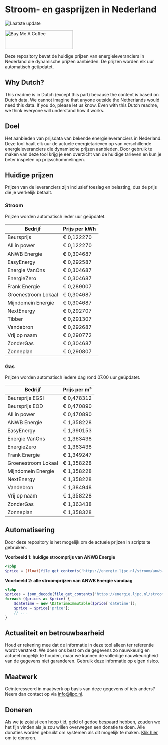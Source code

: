 # Stroom- en gasprijzen in Nederland

![Laatste update](https://img.shields.io/badge/laatste%20update-2025--01--20%2000%3A00%20CET-brightgreen)

<a href="https://www.buymeacoffee.com/Lars-" target="_blank"><img src="https://cdn.buymeacoffee.com/buttons/v2/default-orange.png" alt="Buy Me A Coffee" height="60" style="height: 60px !important;width: 217px !important;" ></a>

Deze repository bevat de huidige prijzen van energieleveranciers in Nederland die dynamische prijzen aanbieden. De prijzen worden elk uur automatisch geüpdatet.

## Why Dutch?

This readme is in Dutch (except this part) because the content is based on Dutch data. We cannot imagine that anyone outside the Netherlands would need this data. If you do, please let us know. Even with this Dutch readme, we think
everyone will understand how it works.

## Doel

Het aanbieden van prijsdata van bekende energieleveranciers in Nederland. Deze tool haalt elk uur de actuele energietarieven op van verschillende energieleveranciers die dynamische prijzen aanbieden. Door gebruik te maken van deze tool
krijg je een overzicht van de huidige tarieven en kun je beter inspelen op prijsschommelingen.

## Huidige prijzen

Prijzen van de leveranciers zijn inclusief toeslag en belasting, dus de prijs die je werkelijk betaalt.

### Stroom

Prijzen worden automatisch ieder uur geüpdatet.

 Bedrijf | Prijs per kWh 
---------|---------------
Beursprijs | € 0,122270
All in power | € 0,122270
ANWB Energie | € 0,304687
EasyEnergy | € 0,292587
Energie VanOns | € 0,304687
EnergieZero | € 0,304687
Frank Energie | € 0,289007
Groenestroom Lokaal | € 0,304687
Mijndomein Energie | € 0,304687
NextEnergy | € 0,292707
Tibber | € 0,291307
Vandebron | € 0,292687
Vrij op naam | € 0,290772
ZonderGas | € 0,304687
Zonneplan | € 0,290807


### Gas

Prijzen worden automatisch iedere dag rond 07.00 uur geüpdatet.

 Bedrijf | Prijs per m³ 
---------|--------------
Beursprijs EGSI | € 0,478312
Beursprijs EOD | € 0,470890
All in power | € 0,470890
ANWB Energie | € 1,358228
EasyEnergy | € 1,390153
Energie VanOns | € 1,363438
EnergieZero | € 1,363438
Frank Energie | € 1,349247
Groenestroom Lokaal | € 1,358228
Mijndomein Energie | € 1,358228
NextEnergy | € 1,358228
Vandebron | € 1,384948
Vrij op naam | € 1,358228
ZonderGas | € 1,363438
Zonneplan | € 1,358328


## Automatisering

Door deze repository is het mogelijk om de actuele prijzen in scripts te gebruiken.

**Voorbeeld 1: huidige stroomprijs van ANWB Energie**

```php
<?php
$price = (float)file_get_contents('https://energie.ljpc.nl/stroom/anwb-energie-nu.txt');

```

**Voorbeeld 2: alle stroomprijzen van ANWB Energie vandaag**

```php
<?php
$prices = json_decode(file_get_contents('https://energie.ljpc.nl/stroom/all-in-power-vandaag.json'),true);
foreach ($prices as $price) {
    $dateTime = new \DateTimeImmutable($price['datetime']);
    $price = $price['price'];
    // ...
}
```

## Actualiteit en betrouwbaarheid

Houd er rekening mee dat de informatie in deze tool alleen ter referentie wordt verstrekt. We doen ons best om de gegevens zo nauwkeurig en actueel mogelijk te houden, maar we kunnen de volledige nauwkeurigheid van de gegevens niet
garanderen. Gebruik deze informatie op eigen risico.

## Maatwerk

Geïnteresseerd in maatwerk op basis van deze gegevens of iets anders? Neem dan contact op
via [info@ljpc.nl](mailto:info@ljpc.nl?subject=Energie%20prijzen).

## Doneren

Als we je zojuist een hoop tijd, geld of gedoe bespaard hebben, zouden we het fijn vinden als je zou willen overwegen een
donatie te doen. Alle donaties worden gebruikt om systemen als dit mogelijk te
maken. [Klik hier](https://www.buymeacoffee.com/Lars-) om te doneren.
